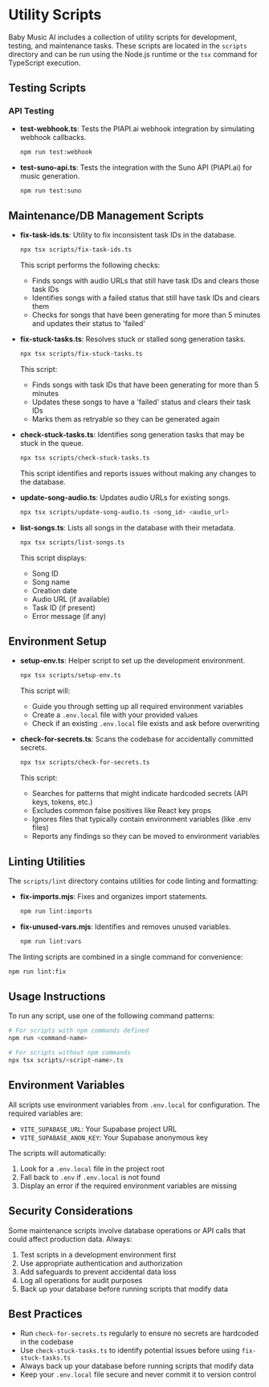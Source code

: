 # Utility Scripts

Baby Music AI includes a collection of utility scripts for development, testing, and maintenance tasks. These scripts are located in the `scripts` directory and can be run using the Node.js runtime or the `tsx` command for TypeScript execution.

## Testing Scripts

### API Testing

- **test-webhook.ts**: Tests the PIAPI.ai webhook integration by simulating webhook callbacks.
  ```bash
  npm run test:webhook
  ```

- **test-suno-api.ts**: Tests the integration with the Suno API (PIAPI.ai) for music generation.
  ```bash
  npm run test:suno
  ```

## Maintenance/DB Management Scripts

- **fix-task-ids.ts**: Utility to fix inconsistent task IDs in the database.
  ```bash
  npx tsx scripts/fix-task-ids.ts
  ```
  This script performs the following checks:
  - Finds songs with audio URLs that still have task IDs and clears those task IDs
  - Identifies songs with a failed status that still have task IDs and clears them
  - Checks for songs that have been generating for more than 5 minutes and updates their status to 'failed'

- **fix-stuck-tasks.ts**: Resolves stuck or stalled song generation tasks.
  ```bash
  npx tsx scripts/fix-stuck-tasks.ts
  ```
  This script:
  - Finds songs with task IDs that have been generating for more than 5 minutes
  - Updates these songs to have a 'failed' status and clears their task IDs
  - Marks them as retryable so they can be generated again

- **check-stuck-tasks.ts**: Identifies song generation tasks that may be stuck in the queue.
  ```bash
  npx tsx scripts/check-stuck-tasks.ts
  ```
  This script identifies and reports issues without making any changes to the database.

- **update-song-audio.ts**: Updates audio URLs for existing songs.
  ```bash
  npx tsx scripts/update-song-audio.ts <song_id> <audio_url>
  ```

- **list-songs.ts**: Lists all songs in the database with their metadata.
  ```bash
  npx tsx scripts/list-songs.ts
  ```
  This script displays:
  - Song ID
  - Song name
  - Creation date
  - Audio URL (if available)
  - Task ID (if present)
  - Error message (if any)

## Environment Setup

- **setup-env.ts**: Helper script to set up the development environment.
  ```bash
  npx tsx scripts/setup-env.ts
  ```
  This script will:
  - Guide you through setting up all required environment variables
  - Create a `.env.local` file with your provided values
  - Check if an existing `.env.local` file exists and ask before overwriting

- **check-for-secrets.ts**: Scans the codebase for accidentally committed secrets.
  ```bash
  npx tsx scripts/check-for-secrets.ts
  ```
  This script:
  - Searches for patterns that might indicate hardcoded secrets (API keys, tokens, etc.)
  - Excludes common false positives like React key props
  - Ignores files that typically contain environment variables (like .env files)
  - Reports any findings so they can be moved to environment variables

## Linting Utilities

The `scripts/lint` directory contains utilities for code linting and formatting:

- **fix-imports.mjs**: Fixes and organizes import statements.
  ```bash
  npm run lint:imports
  ```

- **fix-unused-vars.mjs**: Identifies and removes unused variables.
  ```bash
  npm run lint:vars
  ```

The linting scripts are combined in a single command for convenience:

```bash
npm run lint:fix
```

## Usage Instructions

To run any script, use one of the following command patterns:

```bash
# For scripts with npm commands defined
npm run <command-name>

# For scripts without npm commands
npx tsx scripts/<script-name>.ts
```

## Environment Variables

All scripts use environment variables from `.env.local` for configuration. The required variables are:

- `VITE_SUPABASE_URL`: Your Supabase project URL
- `VITE_SUPABASE_ANON_KEY`: Your Supabase anonymous key

The scripts will automatically:
1. Look for a `.env.local` file in the project root
2. Fall back to `.env` if `.env.local` is not found
3. Display an error if the required environment variables are missing

## Security Considerations

Some maintenance scripts involve database operations or API calls that could affect production data. Always:

1. Test scripts in a development environment first
2. Use appropriate authentication and authorization
3. Add safeguards to prevent accidental data loss
4. Log all operations for audit purposes
5. Back up your database before running scripts that modify data

## Best Practices

- Run `check-for-secrets.ts` regularly to ensure no secrets are hardcoded in the codebase
- Use `check-stuck-tasks.ts` to identify potential issues before using `fix-stuck-tasks.ts`
- Always back up your database before running scripts that modify data
- Keep your `.env.local` file secure and never commit it to version control 